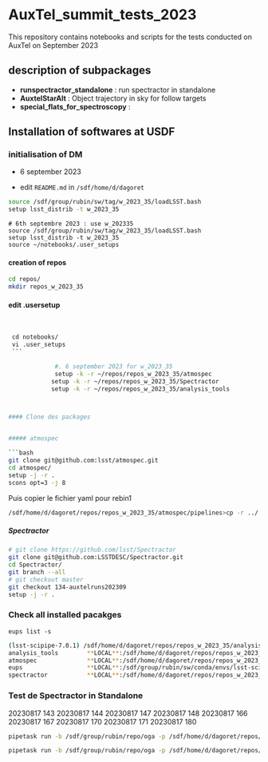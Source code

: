 # AuxTel_summit_tests_2023
This repository contains notebooks and scripts for the tests conducted on AuxTel on September 2023 

## description of subpackages

- **runspectractor_standalone** : run spectractor in standalone 
- **AuxtelStarAlt** : Object trajectory in sky for follow targets
- **special_flats_for_spectroscopy** :

## Installation of softwares at USDF

### initialisation of DM

- 6 september 2023

- edit `README.md` in `/sdf/home/d/dagoret`

```bash
source /sdf/group/rubin/sw/tag/w_2023_35/loadLSST.bash
setup lsst_distrib -t w_2023_35
```
	# 6th septembre 2023 : use w_202335
	source /sdf/group/rubin/sw/tag/w_2023_35/loadLSST.bash
	setup lsst_distrib -t w_2023_35
	source ~/notebooks/.user_setups

#### creation of repos

```bash
cd repos/
mkdir repos_w_2023_35
```

#### edit .usersetup
 
```bash
 cd notebooks/
 vi .user_setups 
 ```

             #. 6 september 2023 for w_2023_35
             setup -k -r ~/repos/repos_w_2023_35/atmospec
            setup -k -r ~/repos/repos_w_2023_35/Spectractor
            setup -k -r ~/repos/repos_w_2023_35/analysis_tools



#### Clone des packages 


##### atmospec

```bash
git clone git@github.com:lsst/atmospec.git
cd atmospec/
setup -j -r .
scons opt=3 -j 8
```


Puis copier le fichier yaml pour rebin1

```bash
/sdf/home/d/dagoret/repos/repos_w_2023_35/atmospec/pipelines>cp -r ../../../repos_w_2023_27/atmospec/pipelines/rebin1 .
```

##### Spectractor

```bash
# git clone https://github.com/lsst/Spectractor
git clone git@github.com:LSSTDESC/Spectractor.git
cd Spectractor/
git branch --all
# git checkout master
git checkout 134-auxtelruns202309
setup -j -r .
```




### Check all installed pacakges

`eups list -s`

```bash
(lsst-scipipe-7.0.1) /sdf/home/d/dagoret/repos/repos_w_2023_35/analysis_tools>eups list -s | grep LOCAL
analysis_tools        **LOCAL**:/sdf/home/d/dagoret/repos/repos_w_2023_35/analysis_tools setup
atmospec              **LOCAL**:/sdf/home/d/dagoret/repos/repos_w_2023_35/atmospec setup
eups                  **LOCAL**:/sdf/group/rubin/sw/conda/envs/lsst-scipipe-7.0.1/eups setup
spectractor           **LOCAL**:/sdf/home/d/dagoret/repos/repos_w_2023_35/Spectractor setup
```


### Test de Spectractor in Standalone


20230817 143
20230817 144
20230817 147
20230817 148
20230817 166
20230817 167
20230817 170
20230817 171
20230817 180


 

```bash
pipetask run -b /sdf/group/rubin/repo/oga -p /sdf/home/d/dagoret/repos/repos_w_2023_35/atmospec/pipelines/processStar.yaml -i LATISS/raw/all,refcats,LATISS/calib -o u/dagoret/spectro/noflat/test_september23_1 -d "exposure.day_obs=20230817 and exposure.seq_num=143 and instrument='LATISS'" 
```

```bash
pipetask run -b /sdf/group/rubin/repo/oga -p /sdf/home/d/dagoret/repos/repos_w_2023_35/atmospec/pipelines/processStar.yaml -i LATISS/raw/all,refcats,LATISS/calib -o u/dagoret/spectro/noflat/test_september23_2 -d "exposure.day_obs=20230817 and exposure.seq_num in (144,180) and instrument='LATISS'" --register-dataset-types -j 8
```




